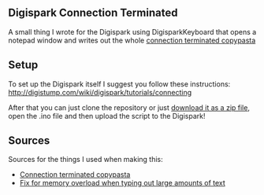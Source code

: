 ## Digispark Connection Terminated
A small thing I wrote for the Digispark using DigisparkKeyboard that opens a notepad window and writes out the whole [connection terminated copypasta](https://www.reddit.com/r/copypasta/comments/kcd9qp/connection_terminated/)

## Setup
To set up the Digispark itself I suggest you follow these instructions:
http://digistump.com/wiki/digispark/tutorials/connecting

After that you can just clone the repository or just [download it as a zip file](https://github.com/Madasish/digispark-connection-terminated.git), open the .ino file and then upload the script to the Digispark! 

## Sources
Sources for the things I used when making this:
 
 - [Connection terminated copypasta](https://www.reddit.com/r/copypasta/comments/kcd9qp/connection_terminated/)
 - [Fix for memory overload when typing out large amounts of text](http://digistump.com/board/index.php?topic=2554.0)

